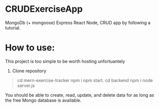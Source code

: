# CRUDExerciseApp
MongoDb (+ mongoose) Express React Node, CRUD app by following a tutorial. 

# How to use:

This project is too simple to be worth hosting unfortuantely
1. Clone repository

> cd mern-exercise-tracker 
> npm i 
> npm start. 
> cd backend 
> npm i
> node server.js 

You should be able to create, read, update, and delete data for as long as the free Mongo database is available. 
